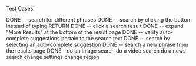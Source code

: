 Test Cases:

DONE -- search for different phrases 
DONE -- search by clicking the button instead of typing RETURN
DONE -- click a search result
DONE -- expand "More Results" at the bottom of the result page
DONE -- verify auto-complete suggestions pertain to the search text
DONE -- search by selecting an auto-complete suggestion
DONE -- search a new phrase from the results page
DONE - do an image search
do a video search
do a news search
change settings
change region
